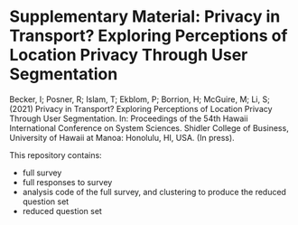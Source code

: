 # Supplementary Material: Privacy in Transport? Exploring Perceptions of Location Privacy Through User Segmentation

Becker, I; Posner, R; Islam, T; Ekblom, P; Borrion, H; McGuire, M; Li, S; (2021) Privacy in Transport? Exploring Perceptions of Location Privacy Through User Segmentation. In: Proceedings of the 54th Hawaii International Conference on System Sciences. Shidler College of Business, University of Hawaii at Manoa: Honolulu, HI, USA. (In press). 

This repository contains:
 * full survey
 * full responses to survey
 * analysis code of the full survey, and clustering to produce the reduced question set
 * reduced question set 


